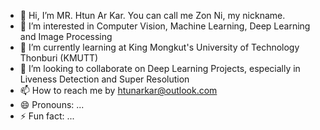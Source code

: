 - 👋 Hi, I’m MR. Htun Ar Kar. You can call me Zon Ni, my nickname.
- 👀 I’m interested in Computer Vision, Machine Learning, Deep Learning and Image Processing
- 🌱 I’m currently learning at King Mongkut's University of Technology Thonburi (KMUTT)
- 💞️ I’m looking to collaborate on Deep Learning Projects, especially in Liveness Detection and Super Resolution
- 📫 How to reach me by htunarkar@outlook.com
- 😄 Pronouns: ...
- ⚡ Fun fact: ...

<!---
HtunArKar/HtunArKar is a ✨ special ✨ repository because its `README.md` (this file) appears on your GitHub profile.
You can click the Preview link to take a look at your changes.
--->
